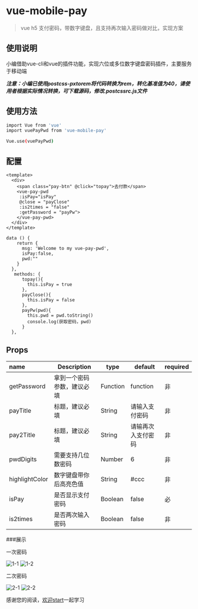 # vue-mobile-pay

> vue h5 支付密码，带数字键盘，且支持再次输入密码做对比，实现方案 

## 使用说明

小编借助vue-cli和vue的插件功能，实现六位或多位数字键盘密码插件，主要服务于移动端

***注意：小编已使用postcss-pxtorem将代码转换为rem，转化基准值为40，请使用者根据实际情况转换，可下载源码，修改.postcssrc.js文件***

## 使用方法

``` bash
import Vue from 'vue'
import vuePayPwd from 'vue-mobile-pay'

Vue.use(vuePayPwd)
```

## 配置

```
<template>
  <div>
    <span class="pay-btn" @click="topay">去付款</span>
    <vue-pay-pwd 
     :isPay="isPay"
     @close = "payClose"
     :is2times = "false"
     :getPassword = "payPw">
    </vue-pay-pwd>
  </div>
</template>
```

```
data () {
    return {
      msg: 'Welcome to my vue-pay-pwd',
      isPay:false,
      pwd:""
    }
  },
   methods: {
      topay(){
        this.isPay = true
      },
      payClose(){
        this.isPay = false
      },
      payPw(pwd){
        this.pwd = pwd.toString()
        console.log(获取密码，pwd)
      }
  },
```

## Props

| name           | Description   | type     | default   | required |
| :------------- | ------------- | -------- | --------- | -------- |
| getPassword    | 拿到一个密码参数，建议必填 | Function | function  | 非        |
| payTitle       | 标题，建议必填       | String   | 请输入支付密码   | 非        |
| pay2Title      | 标题，建议必填       | String   | 请输再次入支付密码 | 非        |
| pwdDigits      | 需要支持几位数密码     | Number   | 6         | 非        |
| highlightColor | 数字键盘带你后高亮色值   | String   | #ccc      | 非        |
| isPay          | 是否显示支付密码      | Boolean  | false     | 必        |
| is2times       | 是否两次输入密码      | Boolean  | false     | 非        |

###展示

一次密码



![1-1](pubilc/1-1.jpg) ![1-2](pubilc/1-2.jpg)



二次密码



![2-1](pubilc/2-1.jpg) ![2-2](pubilc/2-2.jpg)



感谢您的阅读，[欢迎start](https://github.com/mrhaoxiaojun/vue-mobile-pay.git)一起学习